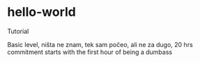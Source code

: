 # hello-world

Tutorial

Basic level, ništa ne znam, tek sam počeo, ali ne za dugo, 20 hrs commitment starts with the first hour of being a dumbass 

